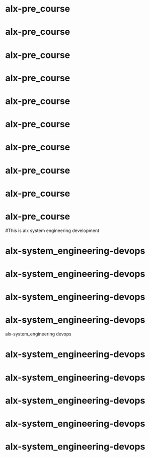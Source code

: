 # alx-pre_course
# alx-pre_course
# alx-pre_course
# alx-pre_course
# alx-pre_course
# alx-pre_course
# alx-pre_course
# alx-pre_course
# alx-pre_course
# alx-pre_course
#This is alx system engineering development
# alx-system_engineering-devops
# alx-system_engineering-devops
# alx-system_engineering-devops
# alx-system_engineering-devops
 alx-system_engineering devops
# alx-system_engineering-devops
# alx-system_engineering-devops
# alx-system_engineering-devops
# alx-system_engineering-devops
# alx-system_engineering-devops
